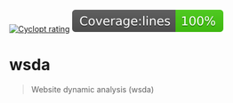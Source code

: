 [![Cyclopt rating](https://qaas.cyclopt.com/api/projects/5c9cf63f4d9e0d0004c00d8e/badge)](https://qaas.cyclopt.com)
![Coverage](https://github.com/cyclopt/wsda/blob/master/badge-lines.svg)

# wsda
> Website dynamic analysis (wsda)